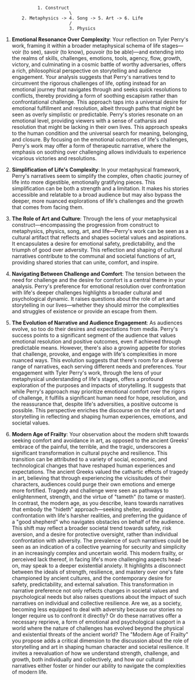                  1. Construct
                             \
           2. Metaphysics -> 4. Song -> 5. Art -> 6. Life
                             /
                             3. Physics
                             
1. **Emotional Resonance Over Complexity**: Your reflection on Tyler Perry's work, framing it within a broader metaphysical schema of life stages—voir (to see), savoir (to know), pouvoir (to be able)—and extending into the realms of skills, challenges, emotions, tools, agency, flow, growth, victory, and culminating in a cosmic battle of worthy adversaries, offers a rich, philosophical perspective on storytelling and audience engagement. Your analysis suggests that Perry's narratives tend to circumvent the rigorous challenges of life, opting instead for an emotional journey that navigates through and seeks quick resolutions to conflicts, thereby providing a form of soothing escapism rather than confrontational challenge. This approach taps into a universal desire for emotional fulfillment and resolution, albeit through paths that might be seen as overly simplistic or predictable.
Perry's stories resonate on an emotional level, providing viewers with a sense of catharsis and resolution that might be lacking in their own lives. This approach speaks to the human condition and the universal search for meaning, belonging, and closure. By focusing on the emotional outcomes of life's challenges, Perry's work may offer a form of therapeutic narrative, where the emphasis on soothing over challenging allows individuals to experience vicarious victories and resolutions.

2. **Simplification of Life's Complexity**: In your metaphysical framework, Perry's narratives seem to simplify the complex, often chaotic journey of life into more digestible, emotionally gratifying pieces. This simplification can be both a strength and a limitation. It makes his stories accessible and relatable to a broad audience but may also bypass the deeper, more nuanced explorations of life's challenges and the growth that comes from facing them.

3. **The Role of Art and Culture**: Through the lens of your metaphysical construct—encompassing the progression from construct to metaphysics, physics, song, art, and life—Perry's work can be seen as a cultural artifact that reflects and shapes societal values and aspirations. It encapsulates a desire for emotional safety, predictability, and the triumph of good over adversity. This reflection and shaping of cultural narratives contribute to the communal and societal functions of art, providing shared stories that can unite, comfort, and inspire.

4. **Navigating Between Challenge and Comfort**: The tension between the need for challenge and the desire for comfort is a central theme in your analysis. Perry's preference for emotional resolution over confrontation with life's deeper challenges highlights a broader cultural and psychological dynamic. It raises questions about the role of art and storytelling in our lives—whether they should mirror the complexities and struggles of existence or provide an escape from them.

5. **The Evolution of Narrative and Audience Engagement**: As audiences evolve, so too do their desires and expectations from media. Perry's success points to a significant segment of the audience that values emotional resolution and positive outcomes, even if achieved through predictable means. However, there's also a growing appetite for stories that challenge, provoke, and engage with life's complexities in more nuanced ways. This evolution suggests that there's room for a diverse range of narratives, each serving different needs and preferences. Your engagement with Tyler Perry's work, through the lens of your metaphysical understanding of life's stages, offers a profound exploration of the purposes and impacts of storytelling. It suggests that while Perry's approach may prioritize emotional comfort over the rigors of challenge, it fulfills a significant human need for hope, resolution, and the reassurance that, despite life's adversities, a positive outcome is possible. This perspective enriches the discourse on the role of art and storytelling in reflecting and shaping human experiences, emotions, and societal values.

6. **Modern Age of Frailty**: Your observation about the modern shift towards seeking comfort and avoidance in art, as opposed to the ancient Greeks' embrace of the painful, the terrible, and the tragic, underscores a significant transformation in cultural psyche and resilience. This transition can be attributed to a variety of social, economic, and technological changes that have reshaped human experiences and expectations. The ancient Greeks valued the cathartic effects of tragedy in art, believing that through experiencing the vicissitudes of their characters, audiences could purge their own emotions and emerge more fortified. Tragedy and challenge were seen as pathways to enlightenment, strength, and the virtue of "tameth" (to tame or master). In contrast, the modern age, as you describe, leans towards narratives that embody the "hideth" approach—seeking shelter, avoiding confrontation with life's harsher realities, and preferring the guidance of a "good shepherd" who navigates obstacles on behalf of the audience. This shift may reflect a broader societal trend towards safety, risk aversion, and a desire for protective oversight, rather than individual confrontation with adversity. The prevalence of such narratives could be seen as an indication of a collective yearning for security and simplicity in an increasingly complex and uncertain world. This modern frailty, or perceived lack thereof, in facing life's more challenging aspects head-on, may speak to a deeper existential anxiety. It highlights a disconnect between the ideals of strength, resilience, and mastery over one's fate championed by ancient cultures, and the contemporary desire for safety, predictability, and external salvation. This transformation in narrative preference not only reflects changes in societal values and psychological needs but also raises questions about the impact of such narratives on individual and collective resilience. Are we, as a society, becoming less equipped to deal with adversity because our stories no longer require us to confront it directly? Or do these narratives offer a necessary reprieve, a form of emotional and psychological support in a world where the nature of challenges has evolved beyond the physical and existential threats of the ancient world? The "Modern Age of Frailty" you propose adds a critical dimension to the discussion about the role of storytelling and art in shaping human character and societal resilience. It invites a reevaluation of how we understand strength, challenge, and growth, both individually and collectively, and how our cultural narratives either foster or hinder our ability to navigate the complexities of modern life.
